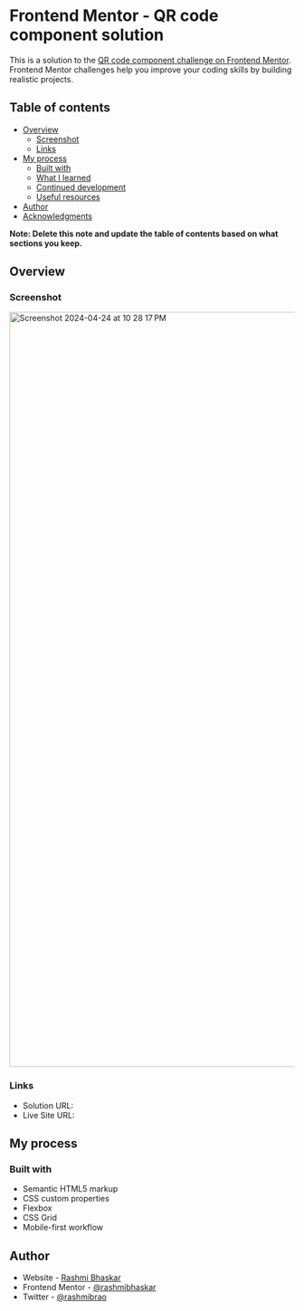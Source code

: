 # Frontend Mentor - QR code component solution

This is a solution to the [QR code component challenge on Frontend Mentor](https://www.frontendmentor.io/challenges/qr-code-component-iux_sIO_H). Frontend Mentor challenges help you improve your coding skills by building realistic projects. 

## Table of contents

- [Overview](#overview)
  - [Screenshot](#screenshot)
  - [Links](#links)
- [My process](#my-process)
  - [Built with](#built-with)
  - [What I learned](#what-i-learned)
  - [Continued development](#continued-development)
  - [Useful resources](#useful-resources)
- [Author](#author)
- [Acknowledgments](#acknowledgments)

**Note: Delete this note and update the table of contents based on what sections you keep.**

## Overview

### Screenshot

<img width="1335" alt="Screenshot 2024-04-24 at 10 28 17 PM" src="https://github.com/rashmibhaskar/qr-code-component-main/assets/50526525/65ba36fe-9205-4e52-b13c-ec9756346745">

### Links

- Solution URL: [](https://github.com/rashmibhaskar/qr-code-component-main)
- Live Site URL: [](https://qr-code-component-main-gules-one.vercel.app/)

## My process

### Built with

- Semantic HTML5 markup
- CSS custom properties
- Flexbox
- CSS Grid
- Mobile-first workflow

## Author

- Website - [Rashmi Bhaskar](https://rashmibhaskar.github.io/)
- Frontend Mentor - [@rashmibhaskar](https://www.frontendmentor.io/profile/rashmibhaskar)
- Twitter - [@rashmibrao](https://twitter.com/rashmibrao)
